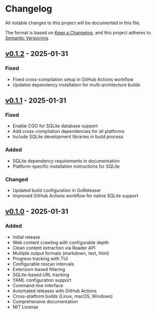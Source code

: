 # Changelog

All notable changes to this project will be documented in this file.

The format is based on [Keep a Changelog](https://keepachangelog.com/en/1.0.0/),
and this project adheres to [Semantic Versioning](https://semver.org/spec/v2.0.0.html).

## [v0.1.2] - 2025-01-31

### Fixed
- Fixed cross-compilation setup in GitHub Actions workflow
- Updated dependency installation for multi-architecture builds

## [v0.1.1] - 2025-01-31

### Fixed
- Enable CGO for SQLite database support
- Add cross-compilation dependencies for all platforms
- Include SQLite development libraries in build process

### Added
- SQLite dependency requirements in documentation
- Platform-specific installation instructions for SQLite

### Changed
- Updated build configuration in GoReleaser
- Improved GitHub Actions workflow for native SQLite support

## [v0.1.0] - 2025-01-31

### Added
- Initial release
- Web content crawling with configurable depth
- Clean content extraction via Reader API
- Multiple output formats (markdown, text, html)
- Progress tracking with TUI
- Configurable rescan intervals
- Extension-based filtering
- SQLite-based URL tracking
- YAML configuration support
- Command-line interface
- Automated releases with GitHub Actions
- Cross-platform builds (Linux, macOS, Windows)
- Comprehensive documentation
- MIT License

[v0.1.2]: https://github.com/ncecere/stripper/releases/tag/v0.1.2
[v0.1.1]: https://github.com/ncecere/stripper/releases/tag/v0.1.1
[v0.1.0]: https://github.com/ncecere/stripper/releases/tag/v0.1.0
